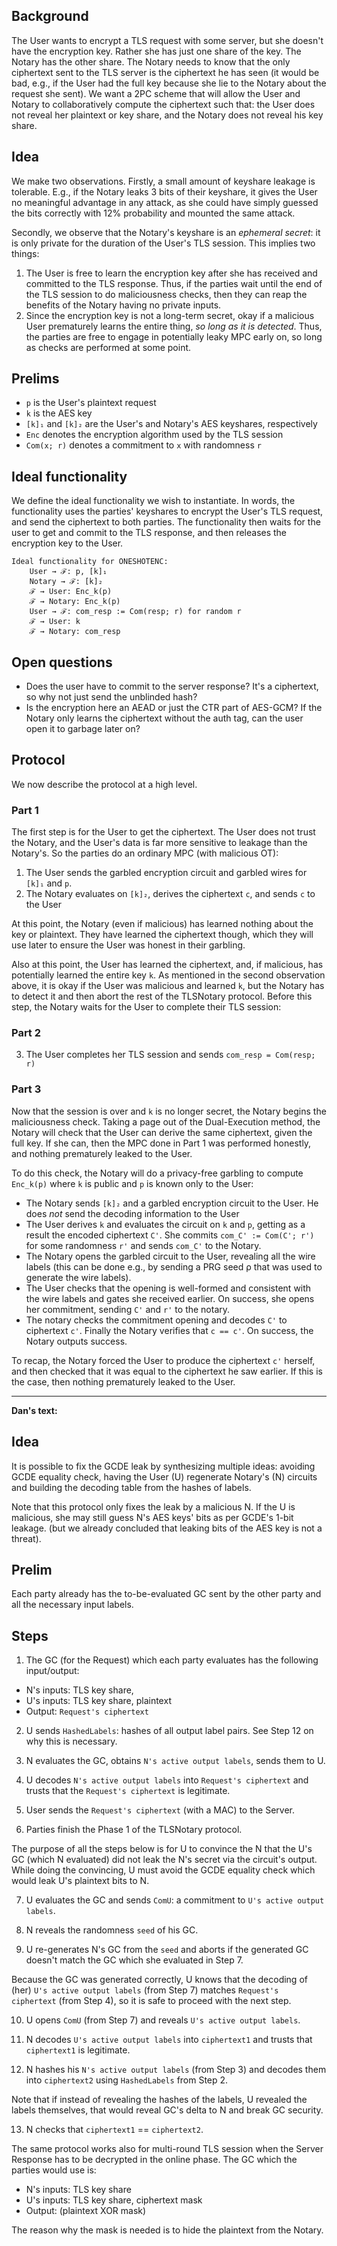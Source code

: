## Background

The User wants to encrypt a TLS request with some server, but she doesn't have the encryption key. Rather she has just one share of the key. The Notary has the other share. The Notary needs to know that the only ciphertext sent to the TLS server is the ciphertext he has seen (it would be bad, e.g., if the User had the full key because she lie to the Notary about the request she sent). We want a 2PC scheme that will allow the User and Notary to collaboratively compute the ciphertext such that: the User does not reveal her plaintext or key share, and the Notary does not reveal his key share.

## Idea

We make two observations. Firstly, a small amount of keyshare leakage is tolerable. E.g., if the Notary leaks 3 bits of their keyshare, it gives the User no meaningful advantage in any attack, as she could have simply guessed the bits correctly with 12% probability and mounted the same attack.

Secondly, we observe that the Notary's keyshare is an _ephemeral secret_: it is only private for the duration of the User's TLS session. This implies two things:

1. The User is free to learn the encryption key after she has received and committed to the TLS response. Thus, if the parties wait until the end of the TLS session to do maliciousness checks, then they can reap the benefits of the Notary having no private inputs.
2. Since the encryption key is not a long-term secret, okay if a malicious User prematurely learns the entire thing, _so long as it is detected_. Thus, the parties are free to engage in potentially leaky MPC early on, so long as checks are performed at some point.

## Prelims

* `p` is the User's plaintext request
* `k` is the AES key
* `[k]₁` and `[k]₂` are the User's and Notary's AES keyshares, respectively
* `Enc` denotes the encryption algorithm used by the TLS session
* `Com(x; r)` denotes a commitment to `x` with randomness `r`

## Ideal functionality

We define the ideal functionality we wish to instantiate. In words, the functionality uses the parties' keyshares to encrypt the User's TLS request, and send the ciphertext to both parties. The functionality then waits for the user to get and commit to the TLS response, and then releases the encryption key to the User.
```
Ideal functionality for ONESHOTENC:
    User → ℱ: p, [k]₁
    Notary → ℱ: [k]₂
    ℱ → User: Enc_k(p)
    ℱ → Notary: Enc_k(p)
    User → ℱ: com_resp := Com(resp; r) for random r
    ℱ → User: k
    ℱ → Notary: com_resp
```

## Open questions

* Does the user have to commit to the server response? It's a ciphertext, so why not just send the unblinded hash?
* Is the encryption here an AEAD or just the CTR part of AES-GCM? If the Notary only learns the ciphertext without the auth tag, can the user open it to garbage later on?

## Protocol

We now describe the protocol at a high level.

### Part 1

The first step is for the User to get the ciphertext. The User does not trust the Notary, and the User's data is far more sensitive to leakage than the Notary's. So the parties do an ordinary MPC (with malicious OT):

1. The User sends the garbled encryption circuit and garbled wires for `[k]₁` and `p`.
2. The Notary evaluates on `[k]₂`, derives the ciphertext `c`, and sends `c` to the User

At this point, the Notary (even if malicious) has learned nothing about the key or plaintext. They have learned the ciphertext though, which they will use later to ensure the User was honest in their garbling. 

Also at this point, the User has learned the ciphertext, and, if malicious, has potentially learned the entire key `k`. As mentioned in the second observation above, it is okay if the User was malicious and learned `k`, but the Notary has to detect it and then abort the rest of the TLSNotary protocol. Before this step, the Notary waits for the User to complete their TLS session:

### Part 2

3. The User completes her TLS session and sends `com_resp = Com(resp; r)`

### Part 3

Now that the session is over and `k` is no longer secret, the Notary begins the maliciousness check. Taking a page out of the Dual-Execution method, the Notary will check that the User can derive the same ciphertext, given the full key. If she can, then the MPC done in Part 1 was performed honestly, and nothing prematurely leaked to the User.

To do this check, the Notary will do a privacy-free garbling to compute `Enc_k(p)` where `k` is public and `p` is known only to the User:

* The Notary sends `[k]₂` and a garbled encryption circuit to the User. He does _not_ send the decoding information to the User
* The User derives `k` and evaluates the circuit on `k` and `p`, getting as a result the encoded ciphertext `C'`. She commits `com_C' := Com(C'; r')` for some randomness `r'` and sends `com_C'` to the Notary.
* The Notary opens the garbled circuit to the User, revealing all the wire labels (this can be done e.g., by sending a PRG seed ρ that was used to generate the wire labels).
* The User checks that the opening is well-formed and consistent with the wire labels and gates she received earlier. On success, she opens her commitment, sending `C'` and `r'` to the notary.
* The notary checks the commitment opening and decodes `C'` to ciphertext `c'`. Finally the Notary verifies that `c == c'`. On success, the Notary outputs success.

To recap, the Notary forced the User to produce the ciphertext `c'` herself, and then checked that it was equal to the ciphertext he saw earlier. If this is the case, then nothing prematurely leaked to the User.

------------------------------

**Dan's text:**

## Idea

It is possible to fix the GCDE leak by synthesizing multiple ideas: avoiding GCDE equality check, having the User (U) regenerate Notary's (N) circuits and building the decoding table from the hashes of labels.

Note that this protocol only fixes the leak by a malicious N. If the U is malicious, she may still guess N's AES keys' bits as per GCDE's 1-bit leakage. (but we already concluded that leaking bits of the AES key is not a threat).


## Prelim

Each party already has the to-be-evaluated GC sent by the other party and all the necessary input labels.

## Steps

1. The GC (for the Request) which each party evaluates has the following input/output:

- N's inputs: TLS key share,
- U's inputs: TLS key share, plaintext
- Output: `Request's ciphertext`

2. U sends `HashedLabels`: hashes of all output label pairs. See Step 12 on why this is necessary.

3. N evaluates the GC, obtains `N's active output labels`, sends them to U.

4. U decodes `N's active output labels` into `Request's ciphertext` and trusts that the `Request's ciphertext` is legitimate.

5. User sends the `Request's ciphertext` (with a MAC) to the Server.

6. Parties finish the Phase 1 of the TLSNotary protocol.

The purpose of all the steps below is for U to convince the N that the U's GC (which N evaluated) did not leak the N's secret via the circuit's output. While doing the convincing, U must avoid the GCDE equality check which would leak U's plaintext bits to N.

7. U evaluates the GC and sends `ComU`: a commitment to `U's active output labels`. 

8. N reveals the randomness `seed` of his GC.

9. U re-generates N's GC from the `seed` and aborts if the generated GC doesn't match the GC which she evaluated in Step 7.

Because the GC was generated correctly, U knows that the decoding of (her) `U's active output labels` (from Step 7) matches `Request's ciphertext` (from Step 4), so it is safe to proceed with the next step.

10. U opens `ComU` (from Step 7) and reveals `U's active output labels`.

11. N decodes `U's active output labels` into `ciphertext1` and trusts that `ciphertext1` is legitimate.

12. N hashes his `N's active output labels` (from Step 3) and decodes them into `ciphertext2` using `HashedLabels` from Step 2.

Note that if instead of revealing the hashes of the labels, U revealed the labels themselves, that would reveal GC's delta to N and break GC security.

13. N checks that `ciphertext1` == `ciphertext2`.


The same protocol works also for multi-round TLS session when the Server Response has to be decrypted in the online phase.
The GC which the parties would use is:

- N's inputs: TLS key share
- U's inputs: TLS key share, ciphertext mask
- Output: (plaintext XOR mask)

The reason why the mask is needed is to hide the plaintext from the Notary.

